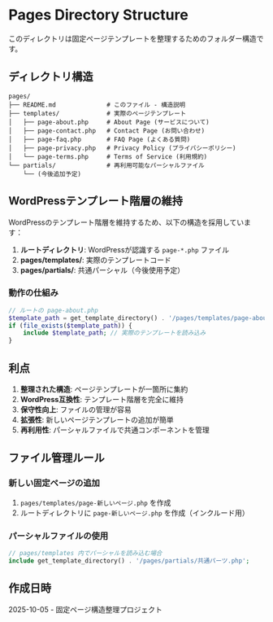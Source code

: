 # Pages Directory Structure

このディレクトリは固定ページテンプレートを整理するためのフォルダー構造です。

## ディレクトリ構造

```
pages/
├── README.md              # このファイル - 構造説明
├── templates/             # 実際のページテンプレート
│   ├── page-about.php     # About Page (サービスについて)
│   ├── page-contact.php   # Contact Page (お問い合わせ)
│   ├── page-faq.php       # FAQ Page (よくある質問)
│   ├── page-privacy.php   # Privacy Policy (プライバシーポリシー)
│   └── page-terms.php     # Terms of Service (利用規約)
└── partials/              # 再利用可能なパーシャルファイル
    └── (今後追加予定)
```

## WordPressテンプレート階層の維持

WordPressのテンプレート階層を維持するため、以下の構造を採用しています：

1. **ルートディレクトリ**: WordPressが認識する `page-*.php` ファイル
2. **pages/templates/**: 実際のテンプレートコード
3. **pages/partials/**: 共通パーシャル（今後使用予定）

### 動作の仕組み

```php
// ルートの page-about.php
$template_path = get_template_directory() . '/pages/templates/page-about.php';
if (file_exists($template_path)) {
    include $template_path; // 実際のテンプレートを読み込み
}
```

## 利点

1. **整理された構造**: ページテンプレートが一箇所に集約
2. **WordPress互換性**: テンプレート階層を完全に維持
3. **保守性向上**: ファイルの管理が容易
4. **拡張性**: 新しいページテンプレートの追加が簡単
5. **再利用性**: パーシャルファイルで共通コンポーネントを管理

## ファイル管理ルール

### 新しい固定ページの追加
1. `pages/templates/page-新しいページ.php` を作成
2. ルートディレクトリに `page-新しいページ.php` を作成（インクルード用）

### パーシャルファイルの使用
```php
// pages/templates 内でパーシャルを読み込む場合
include get_template_directory() . '/pages/partials/共通パーツ.php';
```

## 作成日時
2025-10-05 - 固定ページ構造整理プロジェクト